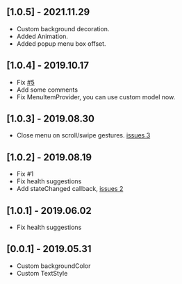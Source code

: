 ## [1.0.5] - 2021.11.29

* Custom background decoration.
* Added Animation.
* Added popup menu box offset.

## [1.0.4] - 2019.10.17
* Fix [#5](https://github.com/chinabrant/popup_menu/issues/5)
* Add some comments
* Fix MenuItemProvider, you can use custom model now.

## [1.0.3] - 2019.08.30
* Close menu on scroll/swipe gestures. [issues 3](https://github.com/chinabrant/popup_menu/issues/3)

## [1.0.2] - 2019.08.19
* Fix #1
* Fix health suggestions
* Add stateChanged callback, [issues 2](https://github.com/chinabrant/popup_menu/issues/2)

## [1.0.1] - 2019.06.02
* Fix health suggestions

## [0.0.1] - 2019.05.31

* Custom backgroundColor
* Custom TextStyle

